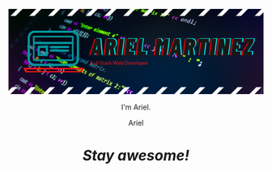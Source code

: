 <img align='center'>![Header align='center'](./ArielMartinez.png) </img>
<p align='center'>
I'm Ariel.
</p>
<p align='center'>Ariel</p>

<h1 align='center'><i>Stay awesome!</i></h1>
